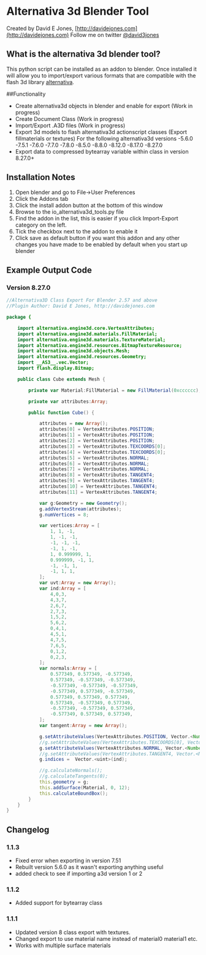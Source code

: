 Alternativa 3d Blender Tool
===========================

Created by David E Jones, [http://davidejones.com](http://davidejones.com)
Follow me on twitter [@david3jones](https://twitter.com/david3jones)

What is the alternativa 3d blender tool?
----------------------------------------

This python script can be installed as an addon to blender. Once installed it will allow you to import/export various formats that are compatible with the flash 3d library [alternativa](http://alternativaplatform.com/en/).

##Functionality

- Create alternativa3d objects in blender and enable for export (Work in progress)
- Create Document Class (Work in progress)
- Import/Export .A3D files (Work in progress)
- Export 3d models to flash alternativa3d actionscript classes (Export fillmaterials or textures)
  For the following alternativa3d versions
	-5.6.0
	-7.5.1
	-7.6.0
	-7.7.0
	-7.8.0
	-8.5.0
	-8.8.0
	-8.12.0
	-8.17.0
	-8.27.0
- Export data to compressed bytearray variable within class in version 8.27.0+

Installation Notes
------------------

1. Open blender and go to File->User Preferences
2. Click the Addons tab
3. Click the install addon button at the bottom of this window
4. Browse to the io_alternativa3d_tools.py file
5. Find the addon in the list, this is easier if you click Import-Export category on the left.
6. Tick the checkbox next to the addon to enable it
7. Click save as default button if you want this addon and any other changes you have made to be enabled by default when you start up blender

Example Output Code
----------

### Version 8.27.0

```actionscript
//Alternativa3D Class Export For Blender 2.57 and above
//Plugin Author: David E Jones, http://davidejones.com

package {

	import alternativa.engine3d.core.VertexAttributes;
	import alternativa.engine3d.materials.FillMaterial;
	import alternativa.engine3d.materials.TextureMaterial;
	import alternativa.engine3d.resources.BitmapTextureResource;
	import alternativa.engine3d.objects.Mesh;
	import alternativa.engine3d.resources.Geometry;
	import __AS3__.vec.Vector;
	import flash.display.Bitmap;

	public class Cube extends Mesh {

		private var Material:FillMaterial = new FillMaterial(0xcccccc);

		private var attributes:Array;

		public function Cube() {

			attributes = new Array();
			attributes[0] = VertexAttributes.POSITION;
			attributes[1] = VertexAttributes.POSITION;
			attributes[2] = VertexAttributes.POSITION;
			attributes[3] = VertexAttributes.TEXCOORDS[0];
			attributes[4] = VertexAttributes.TEXCOORDS[0];
			attributes[5] = VertexAttributes.NORMAL;
			attributes[6] = VertexAttributes.NORMAL;
			attributes[7] = VertexAttributes.NORMAL;
			attributes[8] = VertexAttributes.TANGENT4;
			attributes[9] = VertexAttributes.TANGENT4;
			attributes[10] = VertexAttributes.TANGENT4;
			attributes[11] = VertexAttributes.TANGENT4;

			var g:Geometry = new Geometry();
			g.addVertexStream(attributes);
			g.numVertices = 8;

			var vertices:Array = [
				1, 1, -1,
				1, -1, -1,
				-1, -1, -1,
				-1, 1, -1,
				1, 0.999999, 1,
				0.999999, -1, 1,
				-1, -1, 1,
				-1, 1, 1,
			];
			var uvt:Array = new Array();
			var ind:Array = [
				4,0,3,
				4,3,7,
				2,6,7,
				2,7,3,
				1,5,2,
				5,6,2,
				0,4,1,
				4,5,1,
				4,7,5,
				7,6,5,
				0,1,2,
				0,2,3,
			];
			var normals:Array = [
				0.577349, 0.577349, -0.577349,
				0.577349, -0.577349, -0.577349,
				-0.577349, -0.577349, -0.577349,
				-0.577349, 0.577349, -0.577349,
				0.577349, 0.577349, 0.577349,
				0.577349, -0.577349, 0.577349,
				-0.577349, -0.577349, 0.577349,
				-0.577349, 0.577349, 0.577349,
			];
			var tangent:Array = new Array();

			g.setAttributeValues(VertexAttributes.POSITION, Vector.<Number>(vertices));
			//g.setAttributeValues(VertexAttributes.TEXCOORDS[0], Vector.<Number>(uvt));
			g.setAttributeValues(VertexAttributes.NORMAL, Vector.<Number>(normals));
			//g.setAttributeValues(VertexAttributes.TANGENT4, Vector.<Number>(tangent));
			g.indices =  Vector.<uint>(ind);

			//g.calculateNormals();
			//g.calculateTangents(0);
			this.geometry = g;
			this.addSurface(Material, 0, 12);
			this.calculateBoundBox();
		}
	}
}
```


Changelog
---------

### 1.1.3
- Fixed error when exporting in version 7.51
- Rebuilt version 5.6.0 as it wasn't exporting anything useful
- added check to see if importing a3d version 1 or 2

### 1.1.2
- Added support for bytearray class

### 1.1.1
- Updated version 8 class export with textures. 
- Changed export to use material name instead of material0 material1 etc. 
- Works with multiple surface materials 
